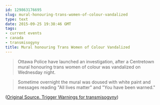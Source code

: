 ```yaml
---
id: 129863176695
slug: mural-honouring-trans-women-of-colour-vandalized
type: text
date: 2015-09-25 19:38:46 GMT
tags:
- current events
- canada
- transmisogyny
title: Mural honouring Trans Women of Colour Vandalized
---
```

> Ottawa Police have launched an investigation, after a Centretown mural honouring trans women of colour was vandalized on Wednesday night.

> Sometime overnight the mural was doused with white paint and messages reading "All lives matter" and "You have been warned."

([Original Source. Trigger Warnings for transmisogyny][1])

[1]: http://web.archive.org/web/20150925100613/http://www.cfra.com/news/2015/09/24/police-investigate-vandalized-mural-honouring-transgender-women-of-colour